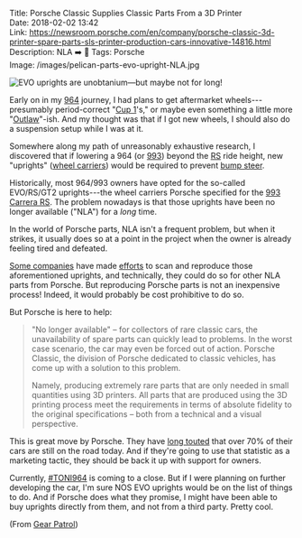 Title: Porsche Classic Supplies Classic Parts From a 3D Printer  
Date: 2018-02-02 13:42  
Link: https://newsroom.porsche.com/en/company/porsche-classic-3d-printer-spare-parts-sls-printer-production-cars-innovative-14816.html  
Description: NLA ➡️ 🎉 
Tags: Porsche  
Image: /images/pelican-parts-evo-upright-NLA.jpg  

![EVO uprights are unobtanium—but maybe not for long!][1]

Early on in my [964][2] journey, I had plans to get aftermarket wheels--- presumably period-correct "[Cup 1][3]'s," or maybe even something a little more "[Outlaw][4]"-ish. And my thought was that if I got new wheels, I should also do a suspension setup while I was at it.

Somewhere along my path of unreasonably exhaustive research, I discovered that if lowering a 964 (or [993][5]) beyond the [RS][6] ride height, new "uprights" ([wheel carriers][7]) would be required to prevent [bump steer][8].

Historically, most 964/993 owners have opted for the so-called EVO/RS/GT2 uprights---the wheel carriers Porsche specified for the [993 Carrera RS][9]. The problem nowadays is that those uprights have been no longer available ("NLA") for a *long* time.

In the world of Porsche parts, NLA isn't a frequent problem, but when it strikes, it usually does so at a point in the project when the owner is already feeling tired and defeated.

[Some companies][10] have made [efforts][11] to scan and reproduce those aforementioned uprights, and technically, they could do so for other NLA parts from Porsche. But reproducing Porsche parts is not an inexpensive process! Indeed, it would probably be cost prohibitive to do so.

But Porsche is here to help:

> "No longer available" – for collectors of rare classic cars, the unavailability of spare parts can quickly lead to problems. In the worst case scenario, the car may even be forced out of action. Porsche Classic, the division of Porsche dedicated to classic vehicles, has come up with a solution to this problem.
>
> Namely, producing extremely rare parts that are only needed in small quantities using 3D printers. All parts that are produced using the 3D printing process meet the requirements in terms of absolute fidelity to the original specifications – both from a technical and a visual perspective.

This is great move by Porsche. They have [long touted][12] that over 70% of their cars are still on the road today. And if they're going to use that statistic as a marketing tactic, they should be back it up with support for owners.

Currently, [#TONI964][13] is coming to a close. But if I were planning on further developing the car, I'm sure NOS EVO uprights would be on the list of things to do. And if Porsche does what they promise, I might have been able to buy uprights directly from them, and not from a third party. Pretty cool.

(From [Gear Patrol][14])

[1]: /images/pelican-parts-evo-upright-NLA.jpg
[2]: https://en.wikipedia.org/wiki/Porsche_964 "Wikipedia article on the Porsche 964"
[3]: https://encrypted.google.com/search?q=Cup+1+porsche&safe=off&hl=en&source=lnms&tbm=isch&sa=X&ved=0ahUKEwi56Jy_x6HZAhVM8GMKHXRtBsYQ_AUICigB&biw=1340&bih=677 "Google Image search for Cup 1's"
[4]: http://www.52outlaw.com/wheel/ "Fifteen52's Outlaw wheel page"
[5]: https://en.wikipedia.org/wiki/Porsche_993 "Wikipedia article on the Porsche 993"
[6]: https://en.wikipedia.org/wiki/Porsche_964#Carrera_RS_variants "Wikipedia article on the 964 Carrera RS"
[7]: https://encrypted.google.com/search?safe=off&hl=en&biw=1340&bih=677&tbm=isch&sa=1&ei=1SeCWqj-M8_SjwPLuqjwDA&q=porsche+upright+wheel+carrier&oq=porsche+upright+wheel+carrier&gs_l=psy-ab.3...5152.6126.1.6428.8.8.0.0.0.0.98.678.8.8.0....0...1c.1.64.psy-ab..1.0.0....0.mKwmz_FsnZE "Google Image search for Porsche upright wheel carriers"
[8]: https://en.wikipedia.org/wiki/Bump_steer "Wikipedia article on bump steer"
[9]: https://en.wikipedia.org/wiki/Porsche_993#Carrera_RS "Wikipedia article on the 993 Carrera RS"
[10]: http://bbiautosport.com "bbi Autosport"
[11]: https://rennlist.com/forums/964-forum/988480-alternative-for-993-rs-evo-uprights-being-made.html "Rennlist post about 993 EVO/RS/GT2 upright reproductions"
[12]: https://www.porsche.com/international/accessoriesandservice/classic/ "From the horse's mouth: 70+% of their cars are still kicking around out there"
[13]: https://www.instagram.com/explore/tags/toni964/ "#TONI964 on Instagram"
[14]: https://gearpatrol.com/2018/02/12/owning-a-classic-porsche-is-about-to-get-more-practical/ "Source link to Gear Patrol"